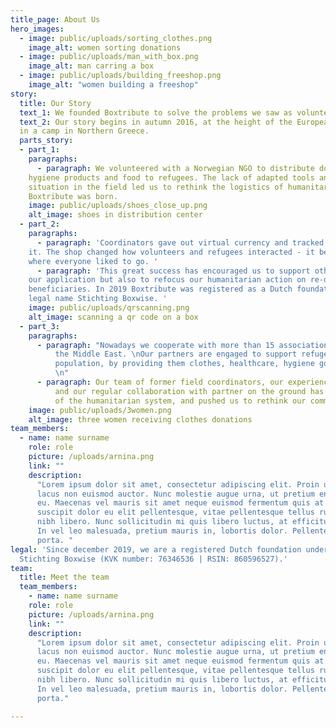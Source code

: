 ```yaml
---
title_page: About Us
hero_images:
  - image: public/uploads/sorting_clothes.png
    image_alt: women sorting donations
  - image: public/uploads/man_with_box.png
    image_alt: man carring a box
  - image: public/uploads/building_freeshop.png
    image_alt: "women building a freeshop"
story:
  title: Our Story
  text_1: We founded Boxtribute to solve the problems we saw as volunteers and aid workers in the field.
  text_2: Our story begins in autumn 2016, at the height of the European refugee crisis,
  in a camp in Northern Greece.
  parts_story:
  - part_1:
    paragraphs:
      - paragraph: We volunteered with a Norwegian NGO to distribute donations such as clothes,
    hygiene products and food to refugees. The lack of adapted tools and the chaotic
    situation in the field led us to rethink the logistics of humanitarian associations,
    Boxtribute was born.
    image: public/uploads/shoes_close_up.png
    alt_image: shoes in distribution center
  - part_2:
    paragraphs:
      - paragraph: 'Coordinators gave out virtual currency and tracked what was bought with
    it. The shop changed how volunteers and refugees interacted - it became a place
    where everyone liked to go. '
      - paragraph: 'This great success has encouraged us to support other associations through
    our application but also to refocus our humanitarian action on re-dignifying the
    beneficiaries. In 2019 Boxtribute was registered as a Dutch foundation under the
    legal name Stichting Boxwise. '
    image: public/uploads/qrscanning.png
    alt_image: scanning a qr code on a box
  - part_3:
    paragraphs:
      - paragraph: "Nowadays we cooperate with more than 15 associations in Europe and in
          the Middle East. \nOur partners are engaged to support refugees and vulnerable
          population, by providing them clothes, healthcare, hygiene good, electronics etc.
          \n"
      - paragraph: Our team of former field coordinators, our experience as a foundation,
          and our regular collaboration with partner on the ground has shown us the shortcomings
          of the humanitarian system, and pushed us to rethink our commitment.
    image: public/uploads/3women.png
    alt_image: three women receiving clothes donations
team_members:
  - name: name surname
    role: role
    picture: /uploads/arnina.png
    link: ""
    description:
      "Lorem ipsum dolor sit amet, consectetur adipiscing elit. Proin ultricies
      lacus non euismod auctor. Nunc molestie augue urna, ut pretium enim vestibulum
      eu. Maecenas vel mauris sit amet neque euismod fermentum quis at sapien. Fusce
      suscipit dolor eu elit pellentesque, vitae pellentesque tellus rutrum. Sed vitae
      nibh libero. Nunc sollicitudin mi quis libero luctus, at efficitur nibh viverra.
      In vel leo malesuada, pretium mauris in, lobortis dolor. Pellentesque tempus luctus
      porta. "
legal: 'Since december 2019, we are a registered Dutch foundation under the legal name
  Stichting Boxwise (KVK number: 76346536 | RSIN: 860596527).'
team: 
  title: Meet the team
  team_members:
    - name: name surname
    role: role
    picture: /uploads/arnina.png
    link: ""
    description:
      "Lorem ipsum dolor sit amet, consectetur adipiscing elit. Proin ultricies
      lacus non euismod auctor. Nunc molestie augue urna, ut pretium enim vestibulum
      eu. Maecenas vel mauris sit amet neque euismod fermentum quis at sapien. Fusce
      suscipit dolor eu elit pellentesque, vitae pellentesque tellus rutrum. Sed vitae
      nibh libero. Nunc sollicitudin mi quis libero luctus, at efficitur nibh viverra.
      In vel leo malesuada, pretium mauris in, lobortis dolor. Pellentesque tempus luctus
      porta."

---
```


